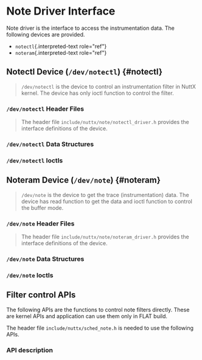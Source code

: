 Note Driver Interface
=====================

Note driver is the interface to access the instrumentation data. The
following devices are provided.

-   `notectl`{.interpreted-text role="ref"}
-   `noteram`{.interpreted-text role="ref"}

Notectl Device (`/dev/notectl`) {#notectl}
-------------------------------

> `/dev/notectl` is the device to control an instrumentation filter in
> NuttX kernel. The device has only ioctl function to control the
> filter.

### `/dev/notectl` Header Files

> The header file `include/nuttx/note/notectl_driver.h` provides the
> interface definitions of the device.

### `/dev/notectl` Data Structures

### `/dev/notectl` Ioctls

Noteram Device (`/dev/note`) {#noteram}
----------------------------

> `/dev/note` is the device to get the trace (instrumentation) data. The
> device has read function to get the data and ioctl function to control
> the buffer mode.

### `/dev/note` Header Files

> The header file `include/nuttx/note/noteram_driver.h` provides the
> interface definitions of the device.

### `/dev/note` Data Structures

### `/dev/note` Ioctls

Filter control APIs
-------------------

The following APIs are the functions to control note filters directly.
These are kernel APIs and application can use them only in FLAT build.

The header file `include/nuttx/sched_note.h` is needed to use the
following APIs.

### API description
